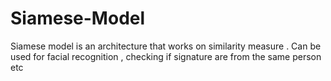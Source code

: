 # Siamese-Model
Siamese model is an architecture that works on similarity measure . Can be used for facial recognition , checking if signature are from the same person etc
